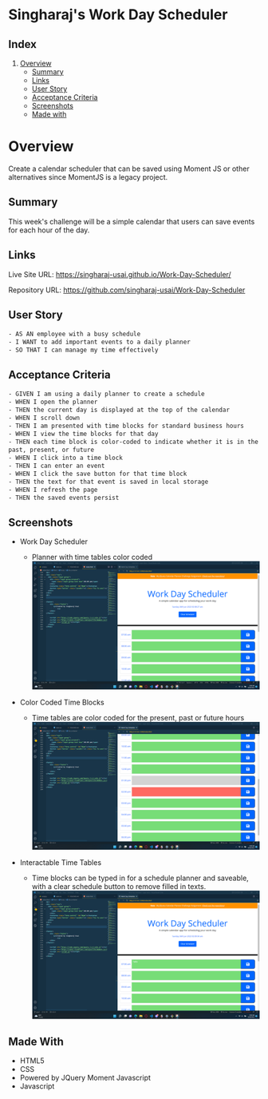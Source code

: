 # Singharaj's Work Day Scheduler

## Index
1. [Overview](#overview)
    - [Summary](#summary)
    - [Links](#links)
    - [User Story](#user-story)
    - [Acceptance Criteria](#acceptance-criteria)
    - [Screenshots](#screenshots)
    - [Made with](#made-with)

# Overview

Create a calendar scheduler that can be saved using Moment JS or other alternatives since MomentJS is a legacy project.

## Summary

This week's challenge will be a simple calendar that users can save events for each hour of the day.

## Links

Live Site URL: https://singharaj-usai.github.io/Work-Day-Scheduler/

Repository URL: https://github.com/singharaj-usai/Work-Day-Scheduler

## User Story
````
- AS AN employee with a busy schedule
- I WANT to add important events to a daily planner
- SO THAT I can manage my time effectively
````
## Acceptance Criteria
````
- GIVEN I am using a daily planner to create a schedule
- WHEN I open the planner
- THEN the current day is displayed at the top of the calendar
- WHEN I scroll down
- THEN I am presented with time blocks for standard business hours
- WHEN I view the time blocks for that day
- THEN each time block is color-coded to indicate whether it is in the past, present, or future
- WHEN I click into a time block
- THEN I can enter an event
- WHEN I click the save button for that time block
- THEN the text for that event is saved in local storage
- WHEN I refresh the page
- THEN the saved events persist
````
## Screenshots
* Work Day Scheduler
    * Planner with time tables color coded
![](./Develop/1.png)

* Color Coded Time Blocks
    * Time tables are color coded for the present, past or future hours
![](./Develop/2.png)

* Interactable Time Tables
    * Time blocks can be typed in for a schedule planner and saveable, with a clear schedule button to remove filled in texts.
![](./Develop/3.png)



## Made With

* HTML5
* CSS
* Powered by JQuery Moment Javascript
* Javascript
